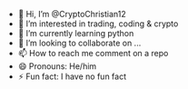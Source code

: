 - 👋 Hi, I’m @CryptoChristian12
- 👀 I’m interested in trading, coding & crypto
- 🌱 I’m currently learning python
- 💞️ I’m looking to collaborate on ...
- 📫 How to reach me comment on a repo
- 😄 Pronouns: He/him
- ⚡ Fun fact: I have no fun fact

<!---
CryptoChristian12/CryptoChristian12 is a ✨ special ✨ repository because its `README.md` (this file) appears on your GitHub profile.
You can click the Preview link to take a look at your changes.
--->

